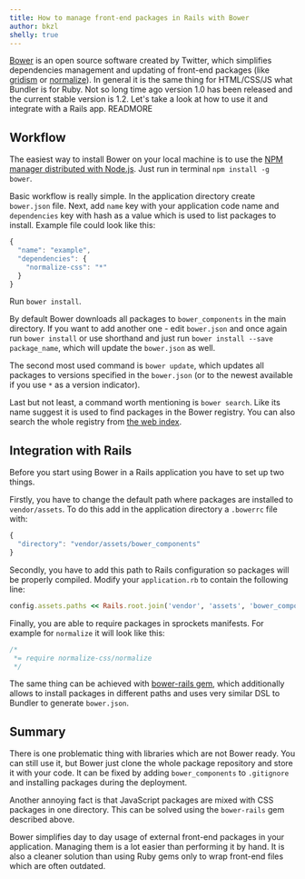 ```yaml
---
title: How to manage front-end packages in Rails with Bower
author: bkzl
shelly: true
---
```


[Bower](http://bower.io) is an open source software created by Twitter, which
simplifies dependencies management and updating of front-end packages (like
[gridism](http://cobyism.com/gridism/) or [normalize](http://necolas.github.io/normalize.css/)).
In general it is the same thing for HTML/CSS/JS what Bundler is for Ruby.
Not so long time ago version 1.0 has been released and the current stable version
is 1.2. Let's take a look at how to use it and integrate with a Rails app. READMORE

## Workflow

The easiest way to install Bower on your local machine is to use the [NPM manager
distributed with Node.js](http://nodejs.org/download/). Just run in terminal
`npm install -g bower`.

Basic workflow is really simple. In the application directory create
`bower.json` file. Next, add `name` key with your application code name and
`dependencies` key with hash as a value which is used to list packages to
install. Example file could look like this:

```javascript
{
  "name": "example",
  "dependencies": {
    "normalize-css": "*"
  }
}
```

Run `bower install`.

By default Bower downloads all packages to `bower_components` in the main
directory. If you want to add another one - edit `bower.json` and once again run
`bower install` or use shorthand and just run `bower install --save package_name`,
which will update the `bower.json` as well.

The second most used command is `bower update`, which updates all
packages to versions specified in the `bower.json` (or to the newest available if
you use `*` as a version indicator).

Last but not least, a command worth mentioning is `bower search`. Like its name suggest
it is used to find packages in the Bower registry. You can also search
the whole registry from [the web index](http://sindresorhus.com/bower-components/).

## Integration with Rails

Before you start using Bower in a Rails application you have to set up two things.

Firstly, you have to change the default path where packages are installed to
`vendor/assets`. To do this add in the application directory a `.bowerrc` file
with:

```javascript
{
  "directory": "vendor/assets/bower_components"
}
```

Secondly, you have to add this path to Rails configuration so packages will be
properly compiled. Modify your `application.rb` to contain the following line:

```ruby
config.assets.paths << Rails.root.join('vendor', 'assets', 'bower_components')
```

Finally, you are able to require packages in sprockets manifests. For example for
`normalize` it will look like this:

```css
/*
 *= require normalize-css/normalize
 */
```

The same thing can be achieved with [bower-rails gem](https://github.com/42dev/bower-rails/),
which additionally allows to install packages in different paths and uses very
similar DSL to Bundler to generate `bower.json`.

## Summary

There is one problematic thing with libraries which are not Bower ready. You
can still use it, but Bower just clone the whole package repository and store it
with your code. It can be fixed by adding `bower_components` to `.gitignore`
and installing packages during the deployment.

Another annoying fact is that JavaScript packages are mixed with CSS packages in
one directory. This can be solved using the `bower-rails` gem described above.

Bower simplifies day to day usage of external front-end packages in your
application. Managing them is a lot easier than performing it by hand. It is
also a cleaner solution than using Ruby gems only to wrap front-end files
which are often outdated.
